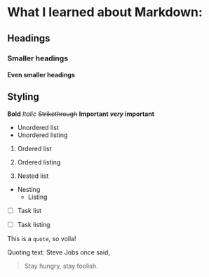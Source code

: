 # What I learned about Markdown:

## Headings
### Smaller headings
#### Even smaller headings

## Styling
**Bold**
*Italic*
~~Strikethrough~~
**Important _very_ important**


- Unordered list
- Unordered listing


1. Ordered list
2. Ordered listing


1. Nested list
- Nesting
  - Listing


- [ ] Task list
- [ ] Task listing


This is a `quote`, so voila!


Quoting text: Steve Jobs once said, 

> Stay hungry, stay foolish. 
